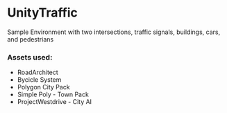 # UnityTraffic
Sample Environment with two intersections, traffic signals, buildings, cars, and pedestrians

### Assets used:
- RoadArchitect
- Bycicle System
- Polygon City Pack
- Simple Poly - Town Pack
- ProjectWestdrive - City AI
